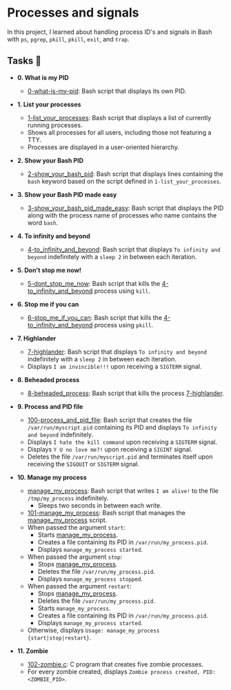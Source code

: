 # Processes and signals

In this project, I learned about handling process ID's and signals in Bash with `ps`, `pgrep`, `pkill`, `pkill`, `exit`, and `trap`.

## Tasks :page_with_curl:

* **0. What is my PID**
  * [0-what-is-my-pid](./0-what-is-my-pid): Bash script that displays its own PID.

* **1. List your processes**
  * [1-list_your_processes](./1-list_your_processes): Bash script that displays a list of currently running processes.
  * Shows all processes for all users, including those not featuring a TTY.
  * Processes are displayed in a user-oriented hierarchy.

* **2. Show your Bash PID**
  * [2-show_your_bash_pid](./2-show_your_bash_pid): Bash script that displays lines containing the `bash` keyword based on the script defined in `1-list_your_processes`.

* **3. Show your Bash PID made easy**
  * [3-show_your_bash_pid_made_easy](./3-show_your_bash_pid_made_easy): Bash script that displays the PID along with the process name of processes who name contains the word `bash`.

* **4. To infinity and beyond**
  * [4-to_infinity_and_beyond](./4-to_infinity_and_beyond): Bash script that displays `To infinity and beyond` indefinitely with a `sleep 2` in between each iteration.

* **5. Don't stop me now!**
  * [5-dont_stop_me_now](./5-dont_stop_me_now): Bash script that kills the [4-to_infinity_and_beyond](./4-to_infinity_and_beyond) process using `kill`.

* **6. Stop me if you can**
  * [6-stop_me_if_you_can](./6-stop_me_if_you_can): Bash script that kills the [4-to_infinity_and_beyond](./4-to_infinity_and_beyond) process using `pkill`.

* **7. Highlander**
  * [7-highlander](./7-highlander): Bash script that displays `To infinity and beyond` indefinitely with a `sleep 2` in between each iteration.
  * Displays `I am invincible!!!` upon receiving a `SIGTERM` signal.


* **8. Beheaded process**
  * [8-beheaded_process](./8-beheaded_process): Bash script that kills the process [7-highlander](./7-highlander).


* **9. Process and PID file**
  * [100-process_and_pid_file](./100-process_and_pid_file): Bash script that creates the file `/var/run/myscript.pid` containing its PID and displays `To infinity and beyond` indefinitely.
  * Displays `I hate the kill command` upon receiving a `SIGTERM` signal.
  * Displays `Y U no love me?!` upon receiving a `SIGINT` signal.
  * Deletes the file `/var/run/myscript.pid` and terminates itself upon receiving the `SIGQUIT` or `SIGTERM` signal.



* **10. Manage my process**
  * [manage_my_process](./manage_my_process): Bash script that writes `I am alive!` to the file `/tmp/my_process` indefinitely.
    * Sleeps two seconds in between each write.
  * [101-manage_my_process](./101-manage_my_process): Bash script that manages the [manage_my_process](./manage_my_process) script.
  * When passed the argument `start`:
    * Starts [manage_my_process](./manage_my_process).
    * Creates a file containing its PID in `/var/run/my_process.pid`.
    * Displays `manage_my_process started`.
  * When passed the argument `stop`:
    * Stops [manage_my_process](./manage_my_process).
    * Deletes the file `/var/run/my_process.pid`.
    * Displays `manage_my_process stopped`.
  * When passed the argument `restart`:
    * Stops [manage_my_process](./manage_my_process).
    * Deletes the file `/var/run/my_process.pid`.
    * Starts `manage_my_process`.
    * Creates a file containing its PID in `/var/run/my_process.pid`.
    * Displays `manage_my_process started`.
  * Otherwise, displays `Usage: manage_my_process {start|stop|restart}`.


* **11. Zombie**
  * [102-zombie.c](./102-zombie.c): C program that creates five zombie processes.
  * For every zombie created, displays `Zombie process created, PID: <ZOMBIE_PID>`.
